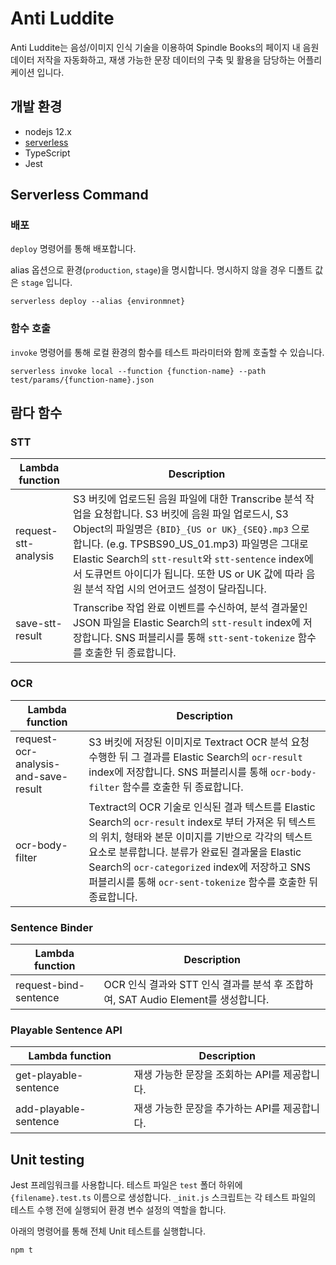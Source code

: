 # Anti Luddite

Anti Luddite는 음성/이미지 인식 기술을 이용하여 Spindle Books의 페이지 내 음원 데이터 저작을 자동화하고, 재생 가능한 문장 데이터의 구축 및 활용을 담당하는 어플리케이션 입니다.

## 개발 환경
* nodejs 12.x
* [serverless](https://www.serverless.com/)
* TypeScript
* Jest

## Serverless Command

### 배포
`deploy` 명령어를 통해 배포합니다.

alias 옵션으로 환경(`production`, `stage`)을 명시합니다. 명시하지 않을 경우 디폴트 값은 `stage` 입니다.

```shell script
serverless deploy --alias {environmnet}
```

### 함수 호출
`invoke` 명령어를 통해 로컬 환경의 함수를 테스트 파라미터와 함께 호출할 수 있습니다.

```shell script
serverless invoke local --function {function-name} --path test/params/{function-name}.json
```

## 람다 함수
### STT

| Lambda function      | Description                                                                                                                                                                                                                                                                                                                                                                  |
|----------------------|------------------------------------------------------------------------------------------------------------------------------------------------------------------------------------------------------------------------------------------------------------------------------------------------------------------------------------------------------------------------------|
| request-stt-analysis | S3 버킷에 업로드된 음원 파일에 대한 Transcribe 분석 작업을 요청합니다. S3 버킷에 음원 파일 업로드시, S3 Object의 파일명은 `{BID}_{US or UK}_{SEQ}.mp3` 으로 합니다. (e.g. TPSBS90_US_01.mp3) 파일명은 그대로 Elastic Search의 `stt-result`와 `stt-sentence` index에서 도큐먼트 아이디가 됩니다. 또한 US or UK 값에 따라 음원 분석 작업 시의 언어코드 설정이 달라집니다.                                                    |
| save-stt-result      | Transcribe 작업 완료 이벤트를 수신하여, 분석 결과물인 JSON 파일을 Elastic Search의 `stt-result`  index에 저장합니다. SNS 퍼블리시를 통해 `stt-sent-tokenize` 함수를 호출한 뒤 종료합니다.                                                                                                                                                                                                           |

### OCR

| Lambda function                      | Description                                                                                                                                                                                                                                                                                                                   |
|--------------------------------------|-------------------------------------------------------------------------------------------------------------------------------------------------------------------------------------------------------------------------------------------------------------------------------------------------------------------------------|
| request-ocr-analysis-and-save-result | S3 버킷에 저장된 이미지로 Textract OCR 분석 요청 수행한 뒤 그 결과를 Elastic Search의 `ocr-result` index에 저장합니다. SNS 퍼블리시를 통해 `ocr-body-filter` 함수를 호출한 뒤 종료합니다.                                                                                                                                     |
| ocr-body-filter                      | Textract의 OCR 기술로 인식된 결과 텍스트를 Elastic Search의 `ocr-result` index로 부터 가져온 뒤 텍스트의 위치, 형태와 본문 이미지를 기반으로 각각의 텍스트 요소로 분류합니다. 분류가 완료된 결과물을 Elastic Search의 `ocr-categorized` index에 저장하고 SNS 퍼블리시를 통해 `ocr-sent-tokenize` 함수를 호출한 뒤 종료합니다. |

### Sentence Binder

| Lambda function       | Description                                                                       |
|-----------------------|-----------------------------------------------------------------------------------|
| request-bind-sentence | OCR 인식 결과와 STT 인식 결과를 분석 후 조합하여, SAT Audio Element를 생성합니다. |

### Playable Sentence API

| Lambda function       | Description                                   |
|-----------------------|-----------------------------------------------|
| get-playable-sentence | 재생 가능한 문장을 조회하는 API를 제공합니다. |
| add-playable-sentence | 재생 가능한 문장을 추가하는 API를 제공합니다. |

## Unit testing
Jest 프레임워크를 사용합니다. 테스트 파일은 `test` 폴더 하위에 `{filename}.test.ts` 이름으로 생성합니다. `_init.js` 스크립트는 각 테스트 파일의 테스트 수행 전에 실행되어 환경 변수 설정의 역할을 합니다. 

아래의 명령어를 통해 전체 Unit 테스트를 실행합니다.

```shell script
npm t
```

